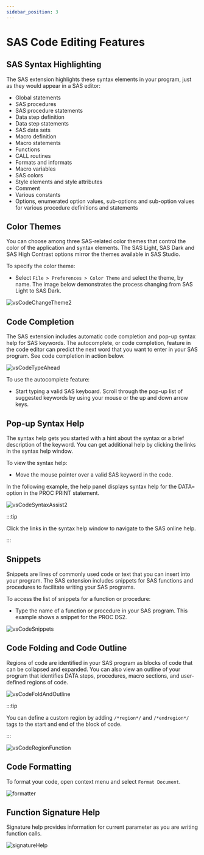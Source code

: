 ```yaml
---
sidebar_position: 3
---
```


# SAS Code Editing Features

## SAS Syntax Highlighting

The SAS extension highlights these syntax elements in your program, just as they would appear in a SAS editor:

- Global statements
- SAS procedures
- SAS procedure statements
- Data step definition
- Data step statements
- SAS data sets
- Macro definition
- Macro statements
- Functions
- CALL routines
- Formats and informats
- Macro variables
- SAS colors
- Style elements and style attributes
- Comment
- Various constants
- Options, enumerated option values, sub-options and sub-option values for various procedure definitions and statements

## Color Themes

You can choose among three SAS-related color themes that control the color of the application and syntax elements. The SAS Light, SAS Dark and SAS High Contrast options mirror the themes available in SAS Studio.

To specify the color theme:

- Select `File > Preferences > Color Theme` and select the theme, by name. The image below demonstrates the process changing from SAS Light to SAS Dark.

![vsCodeChangeTheme2](/images/vsCodeChangeTheme2.gif)

## Code Completion

The SAS extension includes automatic code completion and pop-up syntax help for SAS keywords. The autocomplete, or code completion, feature in the code editor can predict the next word that you want to enter in your SAS program. See code completion in action below.

![vsCodeTypeAhead](/images/vsCodeTypeAhead.gif)

To use the autocomplete feature:

- Start typing a valid SAS keyboard. Scroll through the pop-up list of suggested keywords by using your mouse or the up and down arrow keys.

## Pop-up Syntax Help

The syntax help gets you started with a hint about the syntax or a brief description of the keyword. You can get additional help by clicking the links in the syntax help window.

To view the syntax help:

- Move the mouse pointer over a valid SAS keyword in the code.

In the following example, the help panel displays syntax help for the DATA= option in the PROC PRINT statement.

![vsCodeSyntaxAssist2](/images/vsCodeSyntaxAssist2.gif)

:::tip

Click the links in the syntax help window to navigate to the SAS online help.

:::

## Snippets

Snippets are lines of commonly used code or text that you can insert into your program. The SAS extension includes snippets for SAS functions and procedures to facilitate writing your SAS programs.

To access the list of snippets for a function or procedure:

- Type the name of a function or procedure in your SAS program. This example shows a snippet for the PROC DS2.

![vsCodeSnippets](/images/vsCodeSnippets.gif)

## Code Folding and Code Outline

Regions of code are identified in your SAS program as blocks of code that can be collapsed and expanded. You can also view an outline of your program that identifies DATA steps, procedures, macro sections, and user-defined regions of code.

![vsCodeFoldAndOutline](/images/vsCodeFoldAndOutline.gif)

:::tip

You can define a custom region by adding `/*region*/` and `/*endregion*/` tags to the start and end of the block of code.

:::

![vsCodeRegionFunction](/images/vsCodeRegionFunction.gif)

## Code Formatting

To format your code, open context menu and select `Format Document`.

![formatter](/images/formatter.gif)

## Function Signature Help

Signature help provides information for current parameter as you are writing function calls.

![signatureHelp](/images/signatureHelp.gif)
